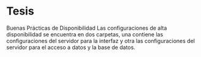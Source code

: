 # Tesis
Buenas Prácticas de Disponibilidad 
Las configuraciones de alta disponibilidad se encuentra en dos carpetas, una contiene las configuraciones del servidor para la interfaz y otra las configuraciones del servidor para el acceso a datos y la base de datos.
